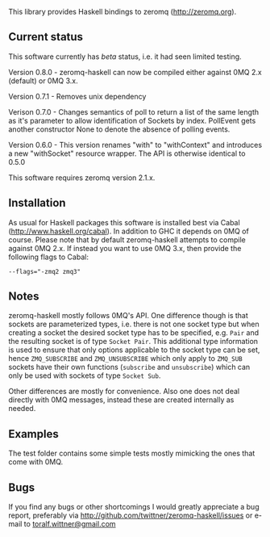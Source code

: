This library provides Haskell bindings to zeromq (http://zeromq.org).

Current status
--------------

This software currently has *beta* status, i.e. it had seen limited testing.

Version 0.8.0 - zeromq-haskell can now be compiled either against 0MQ 2.x
(default) or 0MQ 3.x.

Version 0.7.1 - Removes unix dependency

Verison 0.7.0 - Changes semantics of poll to return a list of the same
length as it's parameter to allow identification of Sockets by index.
PollEvent gets another constructor None to denote the absence of polling
events.

Version 0.6.0 - This version renames "with" to "withContext" and
introduces a new "withSocket" resource wrapper. The API is otherwise
identical to 0.5.0

This software requires zeromq version 2.1.x.

Installation
------------

As usual for Haskell packages this software is installed best via Cabal
(http://www.haskell.org/cabal). In addition to GHC it depends on 0MQ of course.
Please note that by default zeromq-haskell attempts to compile against 0MQ 2.x.
If instead you want to use 0MQ 3.x, then provide the following flags to Cabal:

    --flags="-zmq2 zmq3"

Notes
-----

zeromq-haskell mostly follows 0MQ's API. One difference though is that sockets
are parameterized types, i.e. there is not one socket type but when creating a
socket the desired socket type has to be specified, e.g. `Pair` and the
resulting socket is of type `Socket Pair`.
This additional type information is used to ensure that only options applicable
to the socket type can be set, hence `ZMQ_SUBSCRIBE` and `ZMQ_UNSUBSCRIBE` which
only apply to `ZMQ_SUB` sockets have their own functions (`subscribe` and
`unsubscribe`) which can only be used with sockets of type `Socket Sub`.

Other differences are mostly for convenience. Also one does not deal directly
with 0MQ messages, instead these are created internally as needed.

Examples
--------

The test folder contains some simple tests mostly mimicking the ones that come
with 0MQ.


Bugs
----

If you find any bugs or other shortcomings I would greatly appreciate a bug
report, preferably via http://github.com/twittner/zeromq-haskell/issues or
e-mail to toralf.wittner@gmail.com


